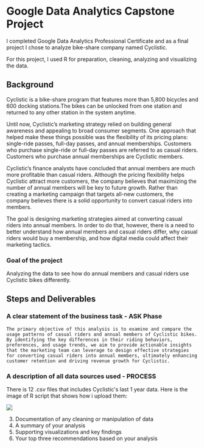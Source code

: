 # Google Data Analytics Capstone Project

I completed Google Data Analytics Professional Certificate and as a final project I chose to analyze bike-share company named 
Cyclistic.

For this project, I used R for preparation, cleaning, analyzing and visualizing the data.

## Background

Cyclistic is a bike-share program that features more than 5,800 bicycles and 600
docking stations.The bikes can be unlocked from one station and returned to any other station
in the system anytime.

Until now, Cyclistic’s marketing strategy relied on building general awareness and appealing to
broad consumer segments. One approach that helped make these things possible was the
flexibility of its pricing plans: single-ride passes, full-day passes, and annual memberships.
Customers who purchase single-ride or full-day passes are referred to as casual riders.
Customers who purchase annual memberships are Cyclistic members.

Cyclistic’s finance analysts have concluded that annual members are much more profitable
than casual riders. Although the pricing flexibility helps Cyclistic attract more customers,
the company believes that maximizing the number of annual members will be key to future growth.
Rather than creating a marketing campaign that targets all-new customers, the company believes
there is a solid opportunity to convert casual riders into members.

The goal is designing marketing strategies aimed at converting casual riders into
annual members. In order to do that, however, there is a need to better understand how
annual members and casual riders differ, why casual riders would buy a membership, and how
digital media could affect their marketing tactics.

### Goal of the project

Analyzing the data to see how do annual members and casual riders use Cyclistic bikes differently.

## Steps and Deliverables

### A clear statement of the business task - ASK Phase

	The primary objective of this analysis is to examine and compare the usage patterns of casual riders and annual members of Cyclistic bikes. By identifying the key differences in their riding behaviors, preferences, and usage trends, we aim to provide actionable insights that the marketing team can leverage to design effective strategies for converting casual riders into annual members, ultimately enhancing customer retention and driving revenue growth for Cyclistic.

### A description of all data sources used - PROCESS

  There is 12 .csv files that includes Cyclistic's last 1 year data. Here is the image of R script that shows how i upload them:

  ![](preparation.png)

3. Documentation of any cleaning or manipulation of data
4. A summary of your analysis
5. Supporting visualizations and key findings
6. Your top three recommendations based on your analysis













